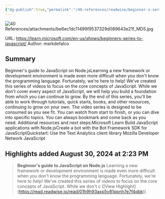 ```yaml
---
{"dg-publish":true,"permalink":"/40-references/readwise/beginner-s-series-to-java-script/","tags":["rw/articles"]}
---
```


![40 References/attachments/be6ec1dc11499f9537329d089643e21f_MD5.jpg](/img/user/40%20References/attachments/be6ec1dc11499f9537329d089643e21f_MD5.jpg)
  
URL: https://learn.microsoft.com/en-us/shows/beginners-series-to-javascript/
Author: markdefalco

## Summary

Beginner's guide to JavaScript on Node.jsLearning a new framework or development environment is made even more difficult when you don't know the programming language. Fortunately, we're here to help! We've created this series of videos to focus on the core concepts of JavaScript. While we don't cover every aspect of JavaScript, we will help you build a foundation from which you can continue to grow. By the end of this series, you'll be able to work through tutorials, quick starts, books, and other resources, continuing to grow on your own. The video series is designed to be consumed as you see fit. You can watch from start to finish, or you can dive into specific topics. You can always bookmark and come back as you need. Additional resources and next steps:Microsoft Learn Build JavaScript applications with Node.jsCreate a bot with the Bot Framework SDK for JavaScriptQuickstart: Use the Text Analytics client library Mozilla Developer Network JavaScript

## Highlights added August 30, 2024 at 2:23 PM
>**Beginner's guide to JavaScript on Node.js**
>Learning a new framework or development environment is made even more difficult when you don't know the programming language. Fortunately, we're here to help! We've created this series of videos to focus on the core concepts of JavaScript.
>While we don't c ([View Highlight] (https://read.readwise.io/read/01h9h93axp5v81ppnh7e7f4qbk))


